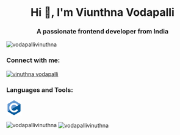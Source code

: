 <h1 align="center">Hi 👋, I'm Viunthna Vodapalli</h1>
<h3 align="center">A passionate frontend developer from India</h3>

<p align="left"> <img src="https://komarev.com/ghpvc/?username=vodapallivinuthna&label=Profile%20views&color=0e75b6&style=flat" alt="vodapallivinuthna" /> </p>

<h3 align="left">Connect with me:</h3>
<p align="left">
<a href="https://linkedin.com/in/vinuthna vodapalli" target="blank"><img align="center" src="https://raw.githubusercontent.com/rahuldkjain/github-profile-readme-generator/master/src/images/icons/Social/linked-in-alt.svg" alt="vinuthna vodapalli" height="30" width="40" /></a>
</p>

<h3 align="left">Languages and Tools:</h3>
<p align="left"> <a href="https://www.cprogramming.com/" target="_blank" rel="noreferrer"> <img src="https://raw.githubusercontent.com/devicons/devicon/master/icons/c/c-original.svg" alt="c" width="40" height="40"/> </a> </p>

<p><img align="left" src="https://github-readme-stats.vercel.app/api/top-langs?username=vodapallivinuthna&show_icons=true&locale=en&layout=compact" alt="vodapallivinuthna" /></p>

<p>&nbsp;<img align="center" src="https://github-readme-stats.vercel.app/api?username=vodapallivinuthna&show_icons=true&locale=en" alt="vodapallivinuthna" /></p>
